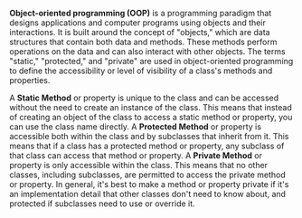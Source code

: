 **Object-oriented programming (OOP)** is a programming paradigm that designs applications and computer programs using objects and their interactions.
It is built around the concept of "objects," which are data structures that contain both data and methods. These methods perform operations on the data and can also interact with other objects. The terms "static," "protected," and "private" are used in object-oriented programming to define the accessibility or level of visibility of a class's methods and properties.

A **Static Method** or property is unique to the class and can be accessed without the need to create an instance of the class. This means that instead of creating an object of the class to access a static method or property, you can use the class name directly. A **Protected Method** or property is accessible both within the class and by subclasses that inherit from it. This means that if a class has a protected method or property, any subclass of that class can access that method or property. A **Private Method** or property is only accessible within the class. This means that no other classes, including subclasses, are permitted to access the private method or property. In general, it's best to make a method or property private if it's an implementation detail that other classes don't need to know about, and protected if subclasses need to use or override it.
